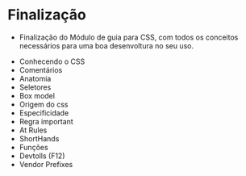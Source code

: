# Finalização 

* Finalização do Módulo de guia para CSS, com todos os conceitos necessários para uma boa desenvoltura no seu uso.


- Conhecendo o CSS
- Comentários 
- Anatomia
- Seletores
- Box model 
- Origem do css
- Especificidade
- Regra important 
- At Rules
- ShortHands
- Funções 
- Devtolls (F12)
- Vendor Prefixes